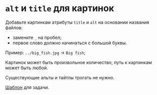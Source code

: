 # `alt` и `title` для картинок
Добавьте картинкам атрибуты `title` и `alt` на основании названия файлов:

* замените `_` на пробел;
* первое слово должно начинаться с большой буквы.

Пример:  `../big_fish.jpg` → `Big fish`;

Картинок может быть произвольное количество, путь к картинкам может быть любой.

Существующие альты и тайтлы трогать не нужно.

[Шаблон](tasks/img-alt-title/index.html) для задачи.